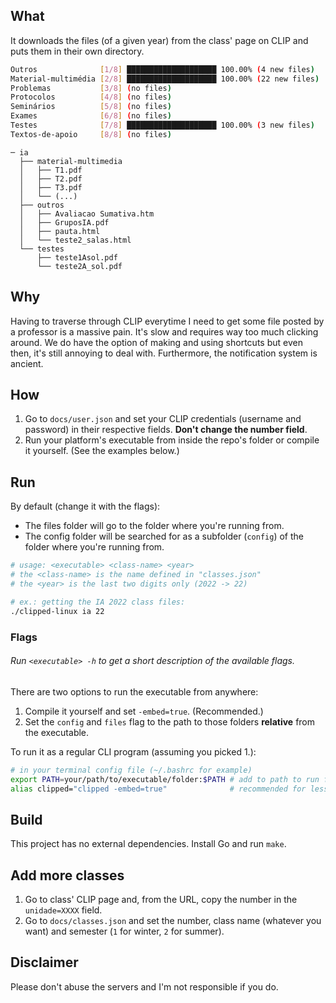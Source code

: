## What
It downloads the files (of a given year) from the class' page on CLIP and puts them in their own directory.
```bash
Outros              [1/8] ████████████████████ 100.00% (4 new files)
Material-multimédia [2/8] ████████████████████ 100.00% (22 new files)
Problemas           [3/8] (no files)
Protocolos          [4/8] (no files)
Seminários          [5/8] (no files)
Exames              [6/8] (no files)
Testes              [7/8] ████████████████████ 100.00% (3 new files)
Textos-de-apoio     [8/8] (no files)
```
```
─ ia
  ├── material-multimedia
  │   ├── T1.pdf
  │   ├── T2.pdf
  │   ├── T3.pdf
  │   └── (...)
  ├── outros
  │   ├── Avaliacao Sumativa.htm
  │   ├── GruposIA.pdf
  │   ├── pauta.html
  │   └── teste2_salas.html
  └── testes
      ├── teste1Asol.pdf
      └── teste2A_sol.pdf
```
## Why
Having to traverse through CLIP everytime I need to get some file posted by a professor is a massive pain. It's slow and requires way too much clicking around. We do have the option of making and using shortcuts but even then, it's still annoying to deal with.
Furthermore, the notification system is ancient.

## How
1. Go to `docs/user.json` and set your CLIP credentials (username and password) in their respective fields. **Don't change the number field**.
2. Run your platform's executable from inside the repo's folder or compile it yourself. (See the examples below.)

## Run
By default (change it with the flags):
- The files folder will go to the folder where you're running from.
- The config folder will be searched for as a subfolder (`config`) of the folder where you're running from.

```bash
# usage: <executable> <class-name> <year>
# the <class-name> is the name defined in "classes.json"
# the <year> is the last two digits only (2022 -> 22)

# ex.: getting the IA 2022 class files:
./clipped-linux ia 22
```

### Flags
###### Run `<executable> -h` to get a short description of the available flags.
There are two options to run the executable from anywhere:
1. Compile it yourself and set `-embed=true`. (Recommended.)
2. Set the `config` and `files` flag to the path to those folders **relative** from the executable.

To run it as a regular CLI program (assuming you picked 1.):
```bash
# in your terminal config file (~/.bashrc for example)
export PATH=your/path/to/executable/folder:$PATH # add to path to run from anywhere
alias clipped="clipped -embed=true"              # recommended for less typing
```

## Build
This project has no external dependencies. Install Go and run `make`.

## Add more classes
1. Go to class' CLIP page and, from the URL, copy the number in the `unidade=XXXX` field.
2. Go to `docs/classes.json` and set the number, class name (whatever you want) and semester (`1` for winter, `2` for summer).

## Disclaimer
Please don't abuse the servers and I'm not responsible if you do.
